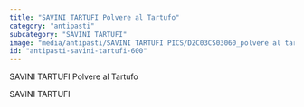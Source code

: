 ```yaml
---
title: "SAVINI TARTUFI Polvere al Tartufo"
category: "antipasti"
subcategory: "SAVINI TARTUFI"
image: "media/antipasti/SAVINI TARTUFI PICS/DZC03CS03060_polvere al tartufo.jpg"
id: "antipasti-savini-tartufi-600"
---
```


SAVINI TARTUFI Polvere al Tartufo

SAVINI TARTUFI
